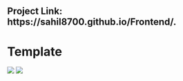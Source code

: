 <h2><b>Project Link:</b> https://sahil8700.github.io/Frontend/.</h2>
<h1> Template</h1>

<img src="https://github.com/sahil8700/Frontend/blob/master/Screenshots/Screenshot%202020-02-29%20at%208.35.01%20PM.png">
<img src="https://github.com/sahil8700/Frontend/blob/master/Screenshots/Screenshot%202020-02-29%20at%208.36.00%20PM.png">
